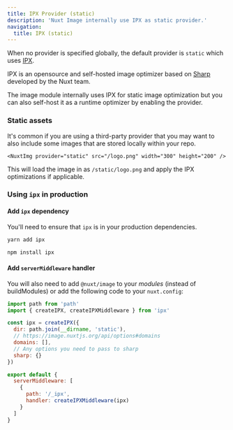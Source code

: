 ```yaml
---
title: IPX Provider (static)
description: 'Nuxt Image internally use IPX as static provider.'
navigation:
  title: IPX (static)
---
```


When no provider is specified globally, the default provider is `static` which uses [IPX](https://github.com/nuxt-contrib/ipx).

IPX is an opensource and self-hosted image optimizer based on [Sharp](https://github.com/lovell/sharp) developed by the Nuxt team.

The image module internally uses IPX for static image optimization but you can also self-host it as a runtime optimizer by enabling the provider.

### Static assets

It's common if you are using a third-party provider that you may want to also include some images
that are stored locally within your repo. 

```vue
<NuxtImg provider="static" src="/logo.png" width="300" height="200" />
```

This will load the image in as `/static/logo.png` and apply the IPX optimizations if applicable.


### Using `ipx` in production

#### Add `ipx` dependency

You'll need to ensure that `ipx` is in your production dependencies.

<d-code-group>
  <d-code-block label="Yarn" active>

```bash
yarn add ipx
```

  </d-code-block>
  <d-code-block label="NPM">

```bash
npm install ipx
```

  </d-code-block>
</d-code-group>

#### Add `serverMiddleware` handler

You will also need to add `@nuxt/image` to your _modules_ (instead of buildModules) or add the following code to your `nuxt.config`:

```js [nuxt.config.js]
import path from 'path'
import { createIPX, createIPXMiddleware } from 'ipx'

const ipx = createIPX({
  dir: path.join(__dirname, 'static'),
  // https://image.nuxtjs.org/api/options#domains
  domains: [],
  // Any options you need to pass to sharp
  sharp: {}
})

export default {
  serverMiddleware: [
    {
      path: '/_ipx',
      handler: createIPXMiddleware(ipx)
    }
  ]
}
```
